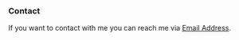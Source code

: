 
### Contact

If you want to contact with me you can reach me via [Email Address](malto:info@isa9.xyz).

